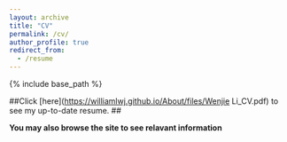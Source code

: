 ```yaml
---
layout: archive
title: "CV"
permalink: /cv/
author_profile: true
redirect_from:
  - /resume
---
```


{% include base_path %}

##Click [here](https://williamlwj.github.io/About/files/Wenjie Li_CV.pdf) to see my up-to-date resume. ##

 **You may also browse the site to see relavant information**
